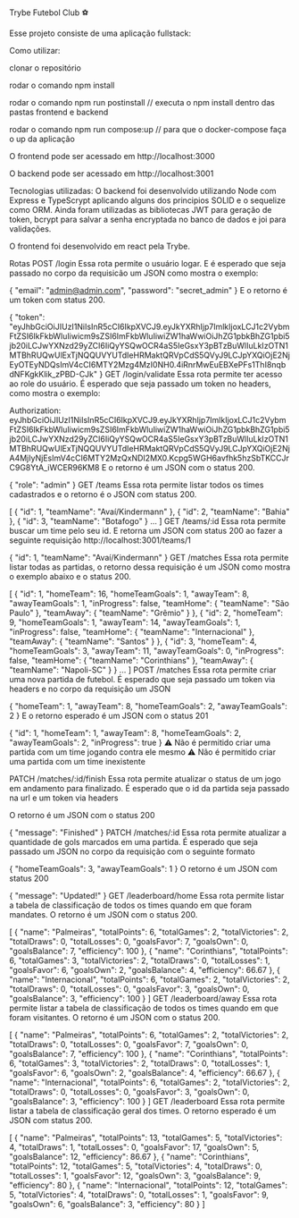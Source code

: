 Trybe Futebol Club ⚽️

Esse projeto consiste de uma aplicação fullstack:

Como utilizar:

clonar o repositório

rodar o comando npm install

rodar o comando npm run postinstall // executa o npm install dentro das pastas frontend e backend

rodar o comando npm run compose:up // para que o docker-compose faça o up da aplicação

O frontend pode ser acessado em http://localhost:3000

O backend pode ser acessado em http://localhost:3001

Tecnologias utilizadas:
O backend foi desenvolvido utilizando Node com Express e TypeScrypt aplicando alguns dos principios SOLID e o sequelize como ORM. Ainda foram utilizadas as bibliotecas JWT para geração de token, bcrypt para salvar a senha encryptada no banco de dados e joi para validações.

O frontend foi desenvolvido em react pela Trybe.

Rotas
POST /login
Essa rota permite o usuário logar. E é esperado que seja passado no corpo da requisicão um JSON como mostra o exemplo:

{
  "email": "admin@admin.com",
  "password": "secret_admin"
}
E o retorno é um token com status 200.

{
    "token": "eyJhbGciOiJIUzI1NiIsInR5cCI6IkpXVCJ9.eyJkYXRhIjp7ImlkIjoxLCJ1c2VybmFtZSI6IkFkbWluIiwicm9sZSI6ImFkbWluIiwiZW1haWwiOiJhZG1pbkBhZG1pbi5jb20iLCJwYXNzd29yZCI6IiQyYSQwOCR4aS5IeGsxY3pBTzBuWlIuLkIzOTN1MTBhRUQwUlExTjNQQUVYUTdIeHRMaktQRVpCdS5QVyJ9LCJpYXQiOjE2NjEyOTEyNDQsImV4cCI6MTY2Mzg4MzI0NH0.4iRnrMwEuEBXePFs1ThI8nqbdNFKgkKlik_zPBD-CJk"
}
GET /login/validate
Essa rota permite ter acesso ao role do usuário. É esperado que seja passado um token no headers, como mostra o exemplo:

Authorization: eyJhbGciOiJIUzI1NiIsInR5cCI6IkpXVCJ9.eyJkYXRhIjp7ImlkIjoxLCJ1c2VybmFtZSI6IkFkbWluIiwicm9sZSI6ImFkbWluIiwiZW1haWwiOiJhZG1pbkBhZG1pbi5jb20iLCJwYXNzd29yZCI6IiQyYSQwOCR4aS5IeGsxY3pBTzBuWlIuLkIzOTN1MTBhRUQwUlExTjNQQUVYUTdIeHRMaktQRVpCdS5QVyJ9LCJpYXQiOjE2NjA4MjIyNjEsImV4cCI6MTY2MzQxNDI2MX0.Kcpg5WGH6avfhk5hzSbTKCCJrC9G8YtA_iWCER96KM8
E o retorno é um JSON com o status 200.

{
    "role": "admin"
}
GET /teams
Essa rota permite listar todos os times cadastrados e o retorno é o JSON com status 200.

[
    {
        "id": 1,
        "teamName": "Avaí/Kindermann"
    },
    {
        "id": 2,
        "teamName": "Bahia"
    },
    {
        "id": 3,
        "teamName": "Botafogo"
    }
    ...
]
GET /teams/:id
Essa rota permite buscar um time pelo seu id. E retorna um JSON com status 200 ao fazer a seguinte requisição http://localhost:3001/teams/1

{
    "id": 1,
    "teamName": "Avaí/Kindermann"
}
GET /matches
Essa rota permite listar todas as partidas, o retorno dessa requisição é um JSON como mostra o exemplo abaixo e o status 200.

[
    {
        "id": 1,
        "homeTeam": 16,
        "homeTeamGoals": 1,
        "awayTeam": 8,
        "awayTeamGoals": 1,
        "inProgress": false,
        "teamHome": {
            "teamName": "São Paulo"
        },
        "teamAway": {
            "teamName": "Grêmio"
        }
    },
    {
        "id": 2,
        "homeTeam": 9,
        "homeTeamGoals": 1,
        "awayTeam": 14,
        "awayTeamGoals": 1,
        "inProgress": false,
        "teamHome": {
            "teamName": "Internacional"
        },
        "teamAway": {
            "teamName": "Santos"
        }
    },
    {
        "id": 3,
        "homeTeam": 4,
        "homeTeamGoals": 3,
        "awayTeam": 11,
        "awayTeamGoals": 0,
        "inProgress": false,
        "teamHome": {
            "teamName": "Corinthians"
        },
        "teamAway": {
            "teamName": "Napoli-SC"
        }
    }
    ...
]
POST /matches
Essa rota permite criar uma nova partida de futebol. É esperado que seja passado um token via headers e no corpo da requisição um JSON

{
  "homeTeam": 1,
  "awayTeam": 8, 
  "homeTeamGoals": 2,
  "awayTeamGoals": 2
}
E o retorno esperado é um JSON com o status 201

{
    "id": 1,
    "homeTeam": 1,
    "awayTeam": 8,
    "homeTeamGoals": 2,
    "awayTeamGoals": 2,
    "inProgress": true
}
⚠️ Não é permitido criar uma partida com um time jogando contra ele mesmo ⚠️ Não é permitido criar uma partida com um time inexistente

PATCH /matches/:id/finish
Essa rota permite atualizar o status de um jogo em andamento para finalizado. É esperado que o id da partida seja passado na url e um token via headers

O retorno é um JSON com o status 200

{
    "message": "Finished"
}
PATCH /matches/:id
Essa rota permite atualizar a quantidade de gols marcados em uma partida. É esperado que seja passado um JSON no corpo da requisição com o seguinte formato

{
  "homeTeamGoals": 3,
  "awayTeamGoals": 1
}
O retorno é um JSON com status 200

{
    "message": "Updated!"
}
GET /leaderboard/home
Essa rota permite listar a tabela de classificação de todos os times quando em que foram mandates. O retorno é um JSON com o status 200.

[
    {
        "name": "Palmeiras",
        "totalPoints": 6,
        "totalGames": 2,
        "totalVictories": 2,
        "totalDraws": 0,
        "totalLosses": 0,
        "goalsFavor": 7,
        "goalsOwn": 0,
        "goalsBalance": 7,
        "efficiency": 100
    },
    {
        "name": "Corinthians",
        "totalPoints": 6,
        "totalGames": 3,
        "totalVictories": 2,
        "totalDraws": 0,
        "totalLosses": 1,
        "goalsFavor": 6,
        "goalsOwn": 2,
        "goalsBalance": 4,
        "efficiency": 66.67
    },
    {
        "name": "Internacional",
        "totalPoints": 6,
        "totalGames": 2,
        "totalVictories": 2,
        "totalDraws": 0,
        "totalLosses": 0,
        "goalsFavor": 3,
        "goalsOwn": 0,
        "goalsBalance": 3,
        "efficiency": 100
    }
]
GET /leaderboard/away
Essa rota permite listar a tabela de classificação de todos os times quando em que foram visitantes. O retorno é um JSON com o status 200.

[
    {
        "name": "Palmeiras",
        "totalPoints": 6,
        "totalGames": 2,
        "totalVictories": 2,
        "totalDraws": 0,
        "totalLosses": 0,
        "goalsFavor": 7,
        "goalsOwn": 0,
        "goalsBalance": 7,
        "efficiency": 100
    },
    {
        "name": "Corinthians",
        "totalPoints": 6,
        "totalGames": 3,
        "totalVictories": 2,
        "totalDraws": 0,
        "totalLosses": 1,
        "goalsFavor": 6,
        "goalsOwn": 2,
        "goalsBalance": 4,
        "efficiency": 66.67
    },
    {
        "name": "Internacional",
        "totalPoints": 6,
        "totalGames": 2,
        "totalVictories": 2,
        "totalDraws": 0,
        "totalLosses": 0,
        "goalsFavor": 3,
        "goalsOwn": 0,
        "goalsBalance": 3,
        "efficiency": 100
    }
]
GET /leaderboard
Essa rota permite listar a tabela de classificação geral dos times. O retorno esperado é um JSON com status 200.

[
    {
        "name": "Palmeiras",
        "totalPoints": 13,
        "totalGames": 5,
        "totalVictories": 4,
        "totalDraws": 1,
        "totalLosses": 0,
        "goalsFavor": 17,
        "goalsOwn": 5,
        "goalsBalance": 12,
        "efficiency": 86.67
    },
    {
        "name": "Corinthians",
        "totalPoints": 12,
        "totalGames": 5,
        "totalVictories": 4,
        "totalDraws": 0,
        "totalLosses": 1,
        "goalsFavor": 12,
        "goalsOwn": 3,
        "goalsBalance": 9,
        "efficiency": 80
    },
    {
        "name": "Internacional",
        "totalPoints": 12,
        "totalGames": 5,
        "totalVictories": 4,
        "totalDraws": 0,
        "totalLosses": 1,
        "goalsFavor": 9,
        "goalsOwn": 6,
        "goalsBalance": 3,
        "efficiency": 80
    }
]
